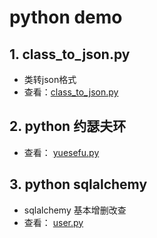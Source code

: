 # python demo

## 1. class_to_json.py
- 类转json格式
- 查看：[class_to_json.py](./class_to_json.py)

## 2. python 约瑟夫环
- 查看： [yuesefu.py](./yuesefu.py)

## 3. python sqlalchemy
- sqlalchemy 基本增删改查
- 查看： [user.py](./user.py) 